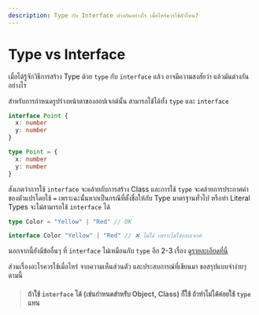 ```yaml
---
description: Type กับ Interface ต่างกันอย่างไร เมื่อไหร่ควรใช้ตัวไหน?
---
```


# Type vs Interface

เมื่อได้รู้จักวิธีการสร้าง Type ด้วย `type` กับ `interface` แล้ว อาจมีความสงสัยว่า แล้วมันต่างกันอย่างไร

สำหรับการกำหนดรูปร่างหน้าตาของออปเจกต์นั้น สามารถใช้ได้ทั้ง `type` และ `interface`

```typescript
interface Point {
  x: number
  y: number
}

type Point = {
  x: number
  y: number
}
```

สังเกตว่าการใช้ `interface` จะคล้ายกับการสร้าง Class และการใช้ `type` จะคล้ายการประกาศค่าของตัวแปรโดยใช้ `=` เพราะฉะนั้นหากเป็นกรณีที่ตั้งชื่อให้กับ Type มาตรฐานทั่วไป หรือทำ Literal Types จะไม่สามารถใช้ `interface` ได้

```typescript
type Color = "Yellow" | "Red" // OK

interface Color "Yellow" | "Red" // ❌ ไม่ได้ เพราะไม่ใช่ออบเจกต์
```

นอกจากนี้ยังมีข้ออื่นๆ ที่ `interface` ไม่เหมือนกับ `type` อีก 2-3 เรื่อง [ดูรายละเอียดที่นี่](https://www.typescriptlang.org/docs/handbook/2/everyday-types.html#differences-between-type-aliases-and-interfaces)

ส่วนเรื่องอะไรควรใช้เมื่อไหร่ จากความเห็นส่วนตัว และประสบการณ์ที่เขียนมา ขอสรุปแบบจำง่ายๆ ตามนี้

> #### ถ้าใช้ `interface` ได้ \(เช่นกำหนดสำหรับ Object, Class\) ก็ใช้ ถ้าทำไม่ได้ค่อยใช้ `type` แทน

